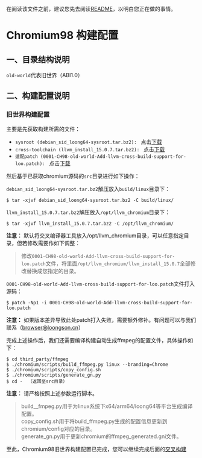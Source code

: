 在阅读该文件之前，建议您先去阅读[README](../#chromium-for-loongarch64-交叉构建)，以明白您正在做的事情。
# Chromium98 构建配置

## 一、目录结构说明

`old-world`代表旧世界（ABI1.0）

## 二、构建配置说明

### 旧世界构建配置

主要是先获取构建所需的文件：

* `sysroot (debian_sid_loong64-sysroot.tar.bz2): `  点击[下载](http://ftp.loongnix.cn/browser/build/sysroot/debian_sid_loong64-sysroot.tar.bz2)
* `cross-toolchain (llvm_install_15.0.7.tar.bz2): `  点击[下载](http://ftp.loongnix.cn/browser/build/toolchain/llvm_install_15.0.7.tar.bz2)
* `适配patch (0001-CH98-old-world-Add-llvm-cross-build-support-for-loo.patch): `  点击[下载](./old-world/0001-CH98-old-world-Add-llvm-cross-build-support-for-loon.patch)

然后基于已获取chromium源码的`src`目录进行如下操作：

`debian_sid_loong64-sysroot.tar.bz2`解压放入`build/linux`目录下：

```shell
$ tar -xjvf debian_sid_loong64-sysroot.tar.bz2 -C build/linux/
```

`llvm_install_15.0.7.tar.bz2`解压放入`/opt/llvm_chromium`目录下：

```shell
$ tar -xjvf llvm_install_15.0.7.tar.bz2 -C /opt/llvm_chromium/
```

**注意：** 默认将交叉编译器工具放入/opt/llvm_chromium目录，可以任意指定目录，但若修改需要作如下调整：

> 修改`0001-CH98-old-world-Add-llvm-cross-build-support-for-loo.patch`文件，将里面`/opt/llvm_chromium/llvm_install_15.0.7`全部修改替换成您指定的目录。

`0001-CH98-old-world-Add-llvm-cross-build-support-for-loo.patch`文件打入源码：

```shell
$ patch -Np1 -i 0001-CH98-old-world-Add-llvm-cross-build-support-for-loo.patch
```

**注意：** 如果版本差异导致此处patch打入失败，需要额外修补。有问题可以与我们联系（browser@loongson.cn）

完成上述操作后，我们还需要编译构建自动生成ffmpeg的配置文件，具体操作如下：


```shell
$ cd third_party/ffmpeg
$ ./chromium/scripts/build_ffmpeg.py linux --branding=Chrome
$ ./chromium/scripts/copy_config.sh
$ ./chromium/scripts/generate_gn.py
$ cd -  （返回至src目录）
```
**注意：** 请严格按照上述参数运行脚本。
> build__fmpeg.py用于为linux系统下x64/arm64/loong64等平台生成编译配置。  
> copy_config.sh用于将build_ffmpeg.py生成的配置信息更新到chromium/config对应的目录。  
> generate_gn.py用于更新chromium的ffmpeg_generated.gni文件。

至此，Chromium98旧世界构建配置已完成，您可以继续完成后面的[交叉构建](../#三构建配置)
